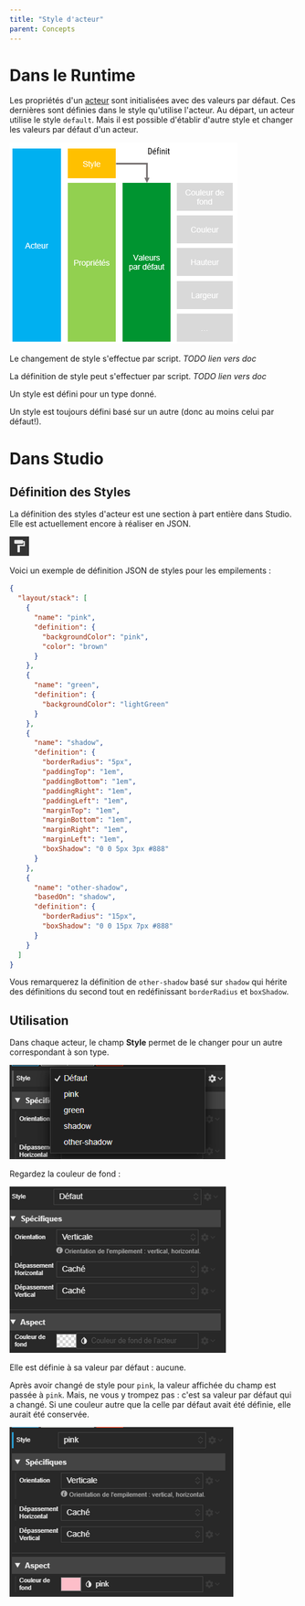 ```yaml
---
title: "Style d'acteur"
parent: Concepts
---
```


# Dans le Runtime

Les propriétés d'un [acteur](./actor.md) sont initialisées avec des valeurs par défaut. Ces dernières sont définies dans le style qu'utilise l'acteur.
Au départ, un acteur utilise le style `default`. Mais il est possible d'établir d'autre style et changer les valeurs par défaut d'un acteur.

![SynApps](../assets/concepts/actor-style-01.png)

Le changement de style s'effectue par script. *TODO lien vers doc*

La définition de style peut s'effectuer par script. *TODO lien vers doc*

Un style est défini pour un type donné.

Un style est toujours défini basé sur un autre (donc au moins celui par défaut!).

# Dans Studio

## Définition des Styles

La définition des styles d'acteur est une section à part entière dans Studio. Elle est actuellement encore à réaliser en JSON.

![SynApps](../assets/styles.png)


Voici un exemple de définition JSON de styles pour les empilements :
```json
{
  "layout/stack": [
    {
      "name": "pink",
      "definition": {
        "backgroundColor": "pink",
        "color": "brown"
      }
    },
    {
      "name": "green",
      "definition": {
        "backgroundColor": "lightGreen"
      }
    },
    {
      "name": "shadow",
      "definition": {
        "borderRadius": "5px",
        "paddingTop": "1em",
        "paddingBottom": "1em",
        "paddingRight": "1em",
        "paddingLeft": "1em",
        "marginTop": "1em",
        "marginBottom": "1em",
        "marginRight": "1em",
        "marginLeft": "1em",
        "boxShadow": "0 0 5px 3px #888"
      }
    },
    {
      "name": "other-shadow",
      "basedOn": "shadow",
      "definition": {
        "borderRadius": "15px",
        "boxShadow": "0 0 15px 7px #888"
      }
    }
  ]
}

```

Vous remarquerez la définition de `other-shadow` basé sur `shadow` qui hérite des définitions du second tout en redéfinissant `borderRadius` et `boxShadow`.

## Utilisation

Dans chaque acteur, le champ **Style** permet de le changer pour un autre correspondant à son type.

![SynApps](../assets/concepts/actor-style-02.png)

Regardez la couleur de fond :

![SynApps](../assets/concepts/actor-style-03.png)

Elle est définie à sa valeur par défaut : aucune.

Après avoir changé de style pour `pink`, la valeur affichée du champ est passée à `pink`. Mais, ne vous y trompez pas : c'est sa valeur par défaut qui a changé. Si une couleur autre que la celle par défaut avait été définie, elle aurait été conservée.

![SynApps](../assets/concepts/actor-style-04.png)
